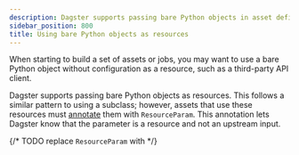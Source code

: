 ```yaml
---
description: Dagster supports passing bare Python objects in asset definitions as resources.
sidebar_position: 800
title: Using bare Python objects as resources
---
```


When starting to build a set of assets or jobs, you may want to use a bare Python object without configuration as a resource, such as a third-party API client.

Dagster supports passing bare Python objects as resources. This follows a similar pattern to using a <PyObject section="resources" module="dagster" object="ConfigurableResource"/> subclass; however, assets that use these resources must [annotate](https://docs.python.org/3/library/typing.html#typing.Annotated) them with `ResourceParam`. This annotation lets Dagster know that the parameter is a resource and not an upstream input.

{/* TODO replace `ResourceParam` with <PyObject section="resources" module="dagster" object="ResourceParam"/>  */}

<CodeExample path="docs_snippets/docs_snippets/concepts/resources/pythonic_resources.py" startAfter="start_raw_github_resource" endBefore="end_raw_github_resource" dedent="4" title="src/<project-name>/defs/assets.py" />
